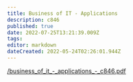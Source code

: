 ```yaml
---
title: Business of IT - Applications
description: c846
published: true
date: 2022-07-25T13:21:39.009Z
tags: 
editor: markdown
dateCreated: 2022-05-24T02:26:01.944Z
---
```


[/business\_of\_it\_-\_applications\_-\_c846.pdf](/business_of_it_-_applications_-_c846.pdf)